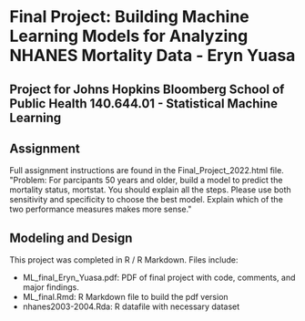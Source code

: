 # Final Project: Building Machine Learning Models for Analyzing NHANES Mortality Data - Eryn Yuasa

## Project for Johns Hopkins Bloomberg School of Public Health 140.644.01 - Statistical Machine Learning

## Assignment
Full assignment instructions are found in the Final_Project_2022.html file.  
"Problem: For parcipants 50 years and older, build a model to predict the mortality status, mortstat. You should explain all the steps. Please use both sensitivity and specificity to choose the best model. Explain which of the two performance measures makes more sense."

## Modeling and Design 
This project was completed in R / R Markdown. Files include:  
- ML_final_Eryn_Yuasa.pdf: PDF of final project with code, comments, and major findings. 
- ML_final.Rmd: R Markdown file to build the pdf version  
- nhanes2003-2004.Rda: R datafile with necessary dataset 
